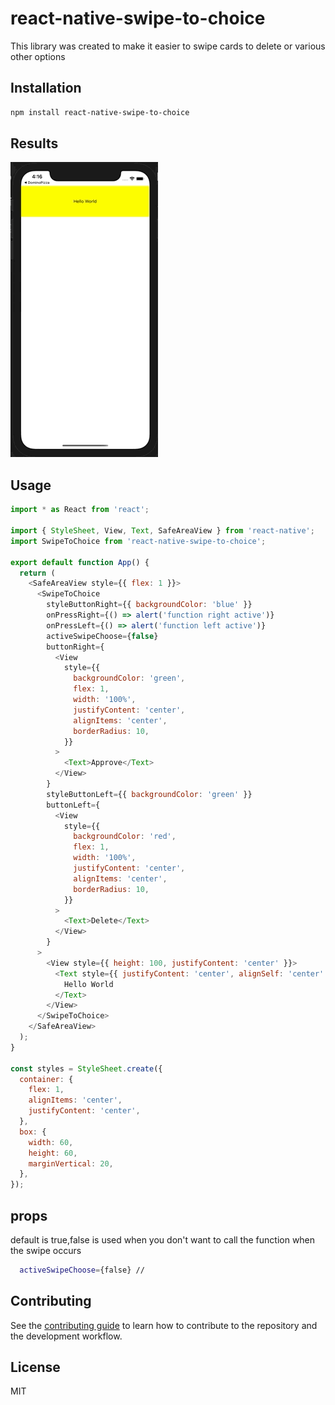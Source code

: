 # react-native-swipe-to-choice

This library was created to make it easier to swipe cards to delete or various other options

## Installation

```sh
npm install react-native-swipe-to-choice
```


## Results

![alt text](https://github.com/reizhafajrian/react-native-swipe-to-choice/blob/master/gif/Sep-14-202-16-17-59.gif "Example with activeSwipeChoose is false")

## Usage

```js
import * as React from 'react';

import { StyleSheet, View, Text, SafeAreaView } from 'react-native';
import SwipeToChoice from 'react-native-swipe-to-choice';

export default function App() {
  return (
    <SafeAreaView style={{ flex: 1 }}>
      <SwipeToChoice
        styleButtonRight={{ backgroundColor: 'blue' }}
        onPressRight={() => alert('function right active')}
        onPressLeft={() => alert('function left active')}
        activeSwipeChoose={false}
        buttonRight={
          <View
            style={{
              backgroundColor: 'green',
              flex: 1,
              width: '100%',
              justifyContent: 'center',
              alignItems: 'center',
              borderRadius: 10,
            }}
          >
            <Text>Approve</Text>
          </View>
        }
        styleButtonLeft={{ backgroundColor: 'green' }}
        buttonLeft={
          <View
            style={{
              backgroundColor: 'red',
              flex: 1,
              width: '100%',
              justifyContent: 'center',
              alignItems: 'center',
              borderRadius: 10,
            }}
          >
            <Text>Delete</Text>
          </View>
        }
      >
        <View style={{ height: 100, justifyContent: 'center' }}>
          <Text style={{ justifyContent: 'center', alignSelf: 'center' }}>
            Hello World
          </Text>
        </View>
      </SwipeToChoice>
    </SafeAreaView>
  );
}

const styles = StyleSheet.create({
  container: {
    flex: 1,
    alignItems: 'center',
    justifyContent: 'center',
  },
  box: {
    width: 60,
    height: 60,
    marginVertical: 20,
  },
});

```

## props
default is true,false is used when you don't want to call the function when the swipe occurs
```sh
  activeSwipeChoose={false} //
```
## Contributing

See the [contributing guide](CONTRIBUTING.md) to learn how to contribute to the repository and the development workflow.

## License

MIT
